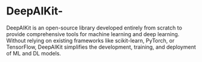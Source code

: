 # DeepAIKit-
DeepAIKit is an open-source library developed entirely from scratch to provide comprehensive tools for machine learning and deep learning. Without relying on existing frameworks like scikit-learn, PyTorch, or TensorFlow, DeepAIKit simplifies the development, training, and deployment of ML and DL models.
